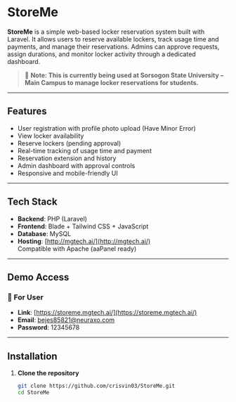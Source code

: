 # StoreMe

**StoreMe** is a simple web-based locker reservation system built with Laravel. It allows users to reserve available lockers, track usage time and payments, and manage their reservations. Admins can approve requests, assign durations, and monitor locker activity through a dedicated dashboard.

> 📌 **Note: This is currently being used at **Sorsogon State University – Main Campus** to manage locker reservations for students.**

---

## Features

- User registration with profile photo upload (Have Minor Error)
- View locker availability  
- Reserve lockers (pending approval)  
- Real-time tracking of usage time and payment  
- Reservation extension and history  
- Admin dashboard with approval controls  
- Responsive and mobile-friendly UI

---

## Tech Stack

- **Backend**: PHP (Laravel)  
- **Frontend**: Blade + Tailwind CSS + JavaScript  
- **Database**: MySQL  
- **Hosting**: [http://mgtech.ai/](http://mgtech.ai/)  
  Compatible with Apache (aaPanel ready)

---

## Demo Access

### 👤 For User
- **Link**: [https://storeme.mgtech.ai/](https://storeme.mgtech.ai/)  
- **Email**: bejes85821@neuraxo.com  
- **Password**: 12345678  

---

## Installation

1. **Clone the repository**
   ```bash
   git clone https://github.com/crisvin03/StoreMe.git
   cd StoreMe
